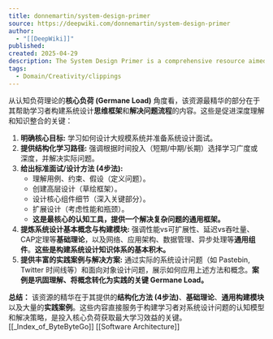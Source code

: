 ```yaml
---
title: donnemartin/system-design-primer
source: https://deepwiki.com/donnemartin/system-design-primer
author:
  - "[[DeepWiki]]"
published: 
created: 2025-04-29
description: The System Design Primer is a comprehensive resource aimed at helping software engineers learn how to design large-scale systems and prepare for system design interviews. This document provides an ove
tags:
  - Domain/Creativity/clippings
---
```

从认知负荷理论的**核心负荷 (Germane Load)** 角度看，该资源最精华的部分在于其帮助学习者构建系统设计**思维框架**和**解决问题流程**的内容。这些是促进深度理解和知识整合的关键：

1.  **明确核心目标:** 学习如何设计大规模系统并准备系统设计面试。
2.  **提供结构化学习路径:** 强调根据时间投入（短期/中期/长期）选择学习广度或深度，并解决实际问题。
3.  **给出标准面试/设计方法 (4步法):**
    *   理解用例、约束、假设（定义问题）。
    *   创建高层设计（草绘框架）。
    *   设计核心组件细节（深入关键部分）。
    *   扩展设计（考虑性能和瓶颈）。
    *   **这是最核心的认知工具，提供一个解决复杂问题的通用框架。**
4.  **提炼系统设计基本概念与构建模块:** 强调性能vs可扩展性、延迟vs吞吐量、CAP定理等**基础理论**，以及网络、应用架构、数据管理、异步处理等**通用组件**。**这些是构建系统设计知识体系的基本积木。**
5.  **提供丰富的实践案例与解决方案:** 通过实际的系统设计问题（如 Pastebin, Twitter 时间线等）和面向对象设计问题，展示如何应用上述方法和概念。**案例是巩固理解、将概念转化为实践的关键 Germane Load。**

**总结：** 该资源的精华在于其提供的**结构化方法 (4步法)**、**基础理论**、**通用构建模块**以及大量的**实践案例**。这些内容直接服务于构建学习者对系统设计问题的认知模型和解决策略，是投入核心负荷获取最大学习效益的关键。[[_Index_of_ByteByteGo]] [[Software Architecture]]